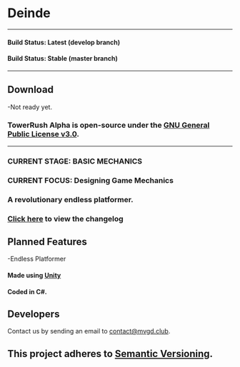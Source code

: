 # Deinde
___
#### Build Status: Latest (develop branch)


#### Build Status: Stable (master branch)

___
## **Download** 
-Not ready yet.

### TowerRush Alpha is open-source under the [GNU General Public License v3.0](http://www.gnu.org/licenses/gpl-3.0.en.html).
___
### **CURRENT STAGE: BASIC MECHANICS**
### **CURRENT FOCUS: Designing Game Mechanics**

### A revolutionary endless platformer.

### [Click here](https://github.com/BenCuan/unity-game/blob/master/CHANGELOG.md) to view the changelog

## Planned Features
  -Endless Platformer
  
#### Made using [Unity](https://unity3d.com)

#### Coded in C\#.

## Developers
 
Contact us by sending an email to [contact@mvgd.club](mailto:contact@mvgd.club).

## This project adheres to [Semantic Versioning](semver.org).
